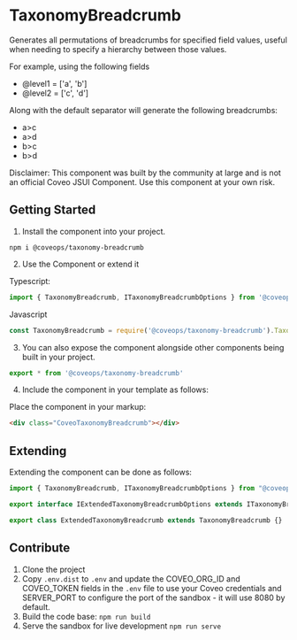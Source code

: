 # TaxonomyBreadcrumb

Generates all permutations of breadcrumbs for specified field values, useful when needing to specify a hierarchy between those values.

For example, using the following fields
- @level1 = ['a', 'b']
- @level2 = ['c', 'd']

Along with the default separator will generate the following breadcrumbs:
- a>c
- a>d
- b>c
- b>d

Disclaimer: This component was built by the community at large and is not an official Coveo JSUI Component. Use this component at your own risk.

## Getting Started

1. Install the component into your project.

```
npm i @coveops/taxonomy-breadcrumb
```

2. Use the Component or extend it

Typescript:

```javascript
import { TaxonomyBreadcrumb, ITaxonomyBreadcrumbOptions } from '@coveops/taxonomy-breadcrumb';
```

Javascript

```javascript
const TaxonomyBreadcrumb = require('@coveops/taxonomy-breadcrumb').TaxonomyBreadcrumb;
```

3. You can also expose the component alongside other components being built in your project.

```javascript
export * from '@coveops/taxonomy-breadcrumb'
```

4. Include the component in your template as follows:

Place the component in your markup:

```html
<div class="CoveoTaxonomyBreadcrumb"></div>
```

## Extending

Extending the component can be done as follows:

```javascript
import { TaxonomyBreadcrumb, ITaxonomyBreadcrumbOptions } from "@coveops/taxonomy-breadcrumb";

export interface IExtendedTaxonomyBreadcrumbOptions extends ITaxonomyBreadcrumbOptions {}

export class ExtendedTaxonomyBreadcrumb extends TaxonomyBreadcrumb {}
```

## Contribute

1. Clone the project
2. Copy `.env.dist` to `.env` and update the COVEO_ORG_ID and COVEO_TOKEN fields in the `.env` file to use your Coveo credentials and SERVER_PORT to configure the port of the sandbox - it will use 8080 by default.
3. Build the code base: `npm run build`
4. Serve the sandbox for live development `npm run serve`